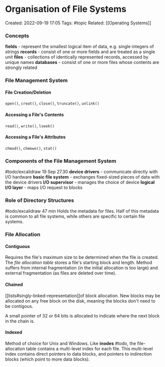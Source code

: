 # Organisation of File Systems
Created: 2022-09-19 17:05
Tags: #topic
Related: [[Operating Systems]]

### Concepts
**fields** - represent the smallest logical item of data, e.g. single integers of strings
**records** - consist of one or more fields and are treated as a single unit
**files** - collections of identically represented records, accessed by unique names
**databases** - consist of one or more files whose contents are strongly related

### File Management System
#### File Creation/Deletion
`open()`, `creat()`, `close()`, `truncate()`, `unlink()`

#### Accessing a File's Contents
`read()`, `write()`, `lseek()`

#### Accessing a File's Attributes
`chmod()`, `chmown()`, `stat()`

### Components of the File Management System
#todo/excalidraw 19 Sep 27.30
**device drivers** - communicate directly with I/O hardware
**basic file system** - exchanges fixed-sized pieces of data with the device drivers
**I/O supervisor** - manages the choice of device
**logical I/O layer** - maps I/O request to blocks

### Role of Directory Structures
#todo/excalidraw 47 min
Holds the metadata for files. Half of this metadata is common to all file systems, while others are specific to certain file systems.

### File Allocation
#### Contiguous
Requires the file's maximum size to be determined when the file is created.
The *file allocation table* stores a file's starting block and length.
Method suffers from internal fragmentation (in the initial allocation is too large) and external fragmentation (as files are deleted over time).

#### Chained
[[lists#singly-linked-representation]]of block allocation. New blocks may be allocated on any free block on the disk, meaning the blocks don't need to be contigous.

A small pointer of 32 or 64 bits is allocated to indicate where the next block in the chain is.

#### Indexed
Method of choice for Unix and Windows. Like **inodes** #todo, the file-allocation table contains a multi-level index for each file.
This multi-level index contains direct pointers to data blocks, and pointers to indirection blocks (which point to more data blocks).
